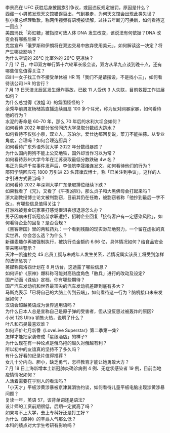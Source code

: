 李景亮在 UFC 获胜后身披国旗引争议，或因违反规定被罚，原因是什么？  
西藏一小男孩发现天文馆错误百出，气到暴走，为何天文馆会出现此类失误？  
张小泉总经理致歉，称网传视频有语境被误解，过往五年断刀可换新，如何看待这一回应？  
美国玛氏「彩虹糖」被指控可致人体 DNA 发生改变，该说法有何依据？DNA 改变会有哪些后果？  
克宫宣布「俄罗斯和伊朗将在双边交易中放弃使用美元」，如何解读这一决定？将产生哪些影响？  
为什么空调的 26℃ 比室外的 26℃ 更凉快？  
7 月 17 日，中印双方举行第十六轮军长级会谈，双方从早九点谈到晚十点，还有哪些信息值得关注？  
四川一女子找工作不接受单休被 HR 骂「我们不是请摆设，不是找小三」，如何看待该公司 HR 的言行？  
7 月 19 日天津北辰区发生爆炸事故，已致 11 人受伤 3 人失联，目前救援工作进展如何？  
为什么总觉得《浪姐 3》的氛围怪怪的？  
余秀华前男友杨槠策直播连续自扇 100 多个耳光，称为反对网暴家暴，如何看待他的行为？  
水泥的寿命是 60-70 年，那么 70 年后的水利大坝会如何？  
如何看待 2022 年部分省份同济大学录取分数线大跳水？  
如何看待不仅张小泉，双立人，苏泊尔，爱仕达都回复说，菜刀不能拍蒜。从专业角度，合理吗？如何合理选厨具？  
如何看待广东外语外贸大学 2022 年分数线暴跌？  
为什么国内狗狗不能上公交地铁，国外却当作习以为常？  
如何看待苏州大学今年在江苏录取最低分数跌破 4w 名？  
韦正为易烊千玺事件发声后，李佳航李晟接连发文，如何看待他们的行为？  
邵阳学院回应花 1800 万引进 23 名菲律宾博士，称「已关注到争议」，这样的人才引进方式妥当吗？  
如何看待 2022 年深圳大学广东录取排位继续下跌？  
如果我看了《咒》，又看了《午夜凶铃》，那么贞子和大黑佛母会打起来吗？  
浙大副教授博士论文被判剽窃，目前其仍在任教，被剽窃者称「他抄到最后一字不改」，有哪些信息值得关注？  
打游戏被氪金玩家暴打感觉很沮丧想退游怎么办？  
男子因病未打新冠疫苗求职遭拒，招聘企业回复「接待客户有一定感染风险」，如何看待企业的回复？是否合规？  
《黑客帝国》里的两粒药丸：一个看到残酷的现实渺茫地努力，一个留在虚拟的真实世界，你会怎么选？为什么？  
新疆麦趣尔再被强制执行，被执行总金额约 6.66 亿，具体情况如何？给食品安全带来哪些警示？  
天津一凯迪拉克 4S 店员工疑与未成年人发生关系，若情况属实该员工将受到怎样的法律惩罚？  
英媒称佩洛西计划在 8 月访台，这透露了哪些信息？  
如何评价《原神》爆料称可能对高热度角色「散兵」进行的改动及设定?  
国产动画《诛仙》定档，你有哪些期待？  
国产汽车发动机和世界最顶尖的汽车发动机差距到底有多大？  
马斯克表示「已将自己的大脑上传到云端」，如何看待这一行为？脑机接口未来发展如何？  
汉语会超越英语成为世界通用语吗？  
为什么日本人总是宣称自己是原子弹的受害者，但从没反思过被轰炸的原因?  
小米 12S Ultra 销售火热，说明了什么？  
叶凡和石昊最喜欢谁？  
如何评价七月新番《LoveLive Superstar》第二季第一集?  
怎样才能把家装修成「星级酒店」的样子?  
为什么现在有一种论点是俄乌拖的越久对俄越有利？  
所以初中的友谊真的坚持不了多久吗？  
有什么好看的纪录片值得推荐？  
女儿十分内向、胆小，缺乏勇气，怎样教育才能让她勇敢大方？  
7 月 18 日上海新增本土新冠肺炎确诊病例 4 例、无症状感染者 19 例，目前当地疫情情况如何？  
人活着需要在乎别人的看法吗？  
「小天才」平板涉黄涉暴被京津冀消协约谈，如何看待儿童平板电脑出现涉黄涉暴问题？  
复读一年，英语 57，该背单词还是语法?  
设计师的工资前期很低，后期一定就高了吗？  
如果考不上大学，去上专科好还是打工好 ?  
为什么《原神》的辛焱人气那么低？  
本科的绩点对大学生考研有影响吗？  
